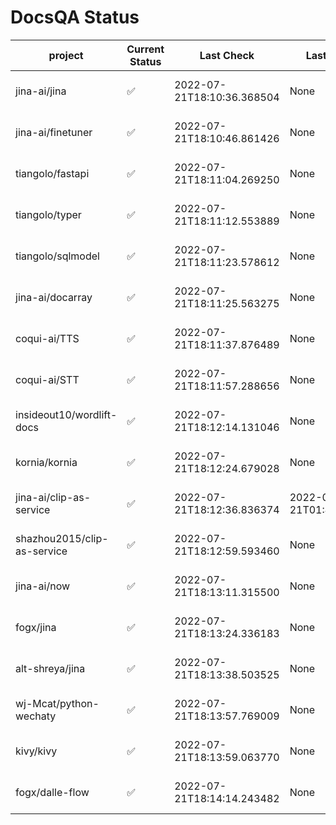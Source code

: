 # DocsQA Status

|          project          |Current Status|        Last Check        |      Last Downtime       |                      % Uptime                       |
|---------------------------|--------------|--------------------------|--------------------------|-----------------------------------------------------|
|jina-ai/jina               |✅            |2022-07-21T18:10:36.368504|None                      |100.0 (since 2022-07-20 17:11:38.421227)             |
|jina-ai/finetuner          |✅            |2022-07-21T18:10:46.861426|None                      |100.0 (since 2022-07-20 17:11:38.421227)             |
|tiangolo/fastapi           |✅            |2022-07-21T18:11:04.269250|None                      |100.0 (since 2022-07-20 17:11:38.421227)             |
|tiangolo/typer             |✅            |2022-07-21T18:11:12.553889|None                      |100.0 (since 2022-07-20 17:11:38.421227)             |
|tiangolo/sqlmodel          |✅            |2022-07-21T18:11:23.578612|None                      |100.0 (since 2022-07-20 17:11:38.421227)             |
|jina-ai/docarray           |✅            |2022-07-21T18:11:25.563275|None                      |100.0 (since 2022-07-20 17:11:38.421227)             |
|coqui-ai/TTS               |✅            |2022-07-21T18:11:37.876489|None                      |100.0 (since 2022-07-20 17:11:38.421227)             |
|coqui-ai/STT               |✅            |2022-07-21T18:11:57.288656|None                      |100.0 (since 2022-07-20 17:11:38.421227)             |
|insideout10/wordlift-docs  |✅            |2022-07-21T18:12:14.131046|None                      |100.0 (since 2022-07-20 17:11:38.421227)             |
|kornia/kornia              |✅            |2022-07-21T18:12:24.679028|None                      |100.0 (since 2022-07-20 17:11:38.421227)             |
|jina-ai/clip-as-service    |✅            |2022-07-21T18:12:36.836374|2022-07-21T01:43:26.228623|1622.4712957900492 (since 2022-07-20 17:11:38.421227)|
|shazhou2015/clip-as-service|✅            |2022-07-21T18:12:59.593460|None                      |100.0 (since 2022-07-20 17:11:38.421227)             |
|jina-ai/now                |✅            |2022-07-21T18:13:11.315500|None                      |100.0 (since 2022-07-20 17:11:38.421227)             |
|fogx/jina                  |✅            |2022-07-21T18:13:24.336183|None                      |100.0 (since 2022-07-20 17:11:38.421227)             |
|alt-shreya/jina            |✅            |2022-07-21T18:13:38.503525|None                      |100.0 (since 2022-07-20 17:11:38.421227)             |
|wj-Mcat/python-wechaty     |✅            |2022-07-21T18:13:57.769009|None                      |100.0 (since 2022-07-20 17:11:38.421227)             |
|kivy/kivy                  |✅            |2022-07-21T18:13:59.063770|None                      |100.0 (since 2022-07-20 17:11:38.421227)             |
|fogx/dalle-flow            |✅            |2022-07-21T18:14:14.243482|None                      |100.0 (since 2022-07-20 17:11:38.421227)             |
